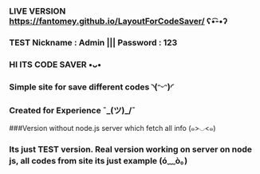 ### LIVE VERSION https://fantomey.github.io/LayoutForCodeSaver/     ʕ•͡-•ʔ

### TEST Nickname : Admin  |||  Password : 123



### HI ITS  CODE SAVER •ᴗ•
### Simple site for save different codes ◝(ᵔᵕᵔ)◜ 
### Created for Experience ¯\_(ツ)_/¯
###Version without node.js server which fetch all info  (๑>◡<๑)
### Its just TEST version. Real version working on server on node js, all codes from site its just example  (ó﹏ò｡)



